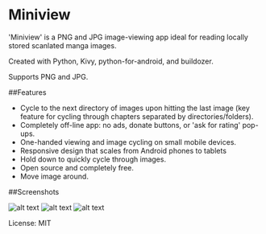 Miniview
========

'Miniview' is a PNG and JPG image-viewing app ideal for reading locally stored scanlated manga images.

Created with Python, Kivy, python-for-android, and buildozer.

Supports PNG and JPG.

##Features
- Cycle to the next directory of images upon hitting the last image (key feature for cycling through chapters separated by directories/folders).
- Completely off-line app: no ads, donate buttons, or 'ask for rating' pop-ups.
- One-handed viewing and image cycling on small mobile devices.
- Responsive design that scales from Android phones to tablets
- Hold down to quickly cycle through images.
- Open source and completely free.
- Move image around.

##Screenshots

![alt text](https://github.com/tadachi/pic_view/blob/master/screenshots/4.png "Screenshot 1")
![alt text](https://github.com/tadachi/pic_view/blob/master/screenshots/3.png "Screenshot 2")
![alt text](https://github.com/tadachi/pic_view/blob/master/screenshots/1.png "Screenshot 2")

License: MIT
